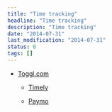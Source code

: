 ```yaml
---
title: "Time tracking"
headline: "Time tracking"
description: "Time tracking"
date: "2014-07-31"
last_modification: "2014-07-31"
status: 0
tags: []
---
```


- [Toggl.com](https://www.toggl.com/)

  - [Timely](http://www.timelyapp.com/)

  - [Paymo](http://www.paymo.biz/)